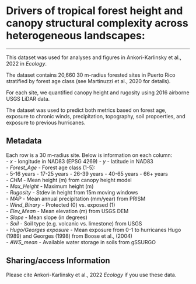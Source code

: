# Drivers of tropical forest height and canopy structural complexity across heterogeneous landscapes:
---

This dataset was used for analyses and figures in Ankori-Karlinsky et al., 2022 in *Ecology*. 

The dataset contains 20,660 30 m-radius forested sites in Puerto Rico stratified by forest age class (see Martinuzzi et al., 2020 for details). 

For each site, we quantified canopy height and rugosity using 2016 airborne USGS LiDAR data.

The dataset was used to predict both metrics based on forest age, exposure to chronic winds, precipitation, topography, soil propoerties, and exposure to previous hurricanes.

## Metadata 

Each row is a 30 m-radius site.
Below is information on each column:  
    - *x* - longitude in NAD83 (EPSG 4269)
    - *y* - latitude in NAD83  
    - *Forest_Age* - Forest age class (1-5):  
        - 5-16 years 
        - 17-25 years 
        - 26-39 years 
        - 40-65 years 
        - 66+ years    
    - *CHM* - Mean height (m) from canopy height model   
    - *Max_Height* - Maximum height (m)   
    - *Rugosity* - Stdev in height from 15m moving windows   
    - *MAP* - Mean annual precipitation (mm/year) from PRISM   
    - *Wind_Binary* - Protected (0) vs. exposed (1)    
    - *Elev_Mean* - Mean elevation (m) from USGS DEM   
    - *Slope* - Mean slope (in degrees)   
    - *Soil* - Soil type (e.g. volcanic vs. limestone) from USGS    
    - *Hugo/Georges exposure* - Mean exposure from 0-1 to hurricanes Hugo (1989) and Georges (1998) from Boose et al., (2004)    
    - *AWS_mean* - Available water storage in soils from gSSURGO   


## Sharing/access Information

Please cite Ankori-Karlinsky et al., 2022 *Ecology* if you use these data.